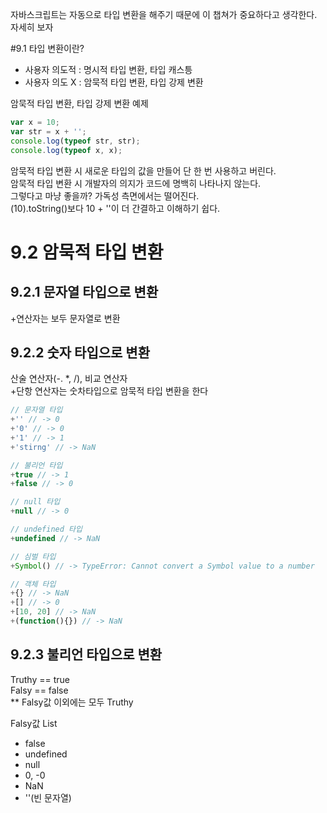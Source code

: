 자바스크립트는 자동으로 타입 변환을 해주기 때문에 이 챕쳐가 중요하다고 생각한다.
자세히 보자

#9.1 타입 변환이란?
- 사용자 의도적 : 명시적 타입 변환, 타입 캐스틍
- 사용자 의도 X : 암묵적 타입 변환, 타입 강제 변환 

암묵적 타입 변환, 타입 강제 변환 예제
```javascript
var x = 10;
var str = x + '';
console.log(typeof str, str);
console.log(typeof x, x);
```
암묵적 타입 변환 시 새로운 타입의 값을 만들어 단 한 번 사용하고 버린다.  
암묵적 타입 변환 시 개발자의 의지가 코드에 명백히 나타나지 않는다.  
그렇다고 마냥 좋을까? 가독성 측면에서는 떨어진다.  
(10).toString()보다 10 + ''이 더 간결하고 이해하기 쉽다.

# 9.2 암묵적 타입 변환
## 9.2.1 문자열 타입으로 변환
+연산자는 보두 문자열로 변환
## 9.2.2 숫자 타입으로 변환
산술 연산자(-. *, /), 비교 연산자  
+단항 연산자는 숫차타입으로 암묵적 타입 변환을 한다
```javascript
// 문자열 타입
+'' // -> 0
+'0' // -> 0
+'1' // -> 1
+'stirng' // -> NaN

// 불리언 타입
+true // -> 1
+false // -> 0

// null 타입
+null // -> 0

// undefined 타입
+undefined // -> NaN

// 심벌 타입
+Symbol() // -> TypeError: Cannot convert a Symbol value to a number

// 객체 타입
+{} // -> NaN
+[] // -> 0
+[10, 20] // -> NaN
+(function(){}) // -> NaN
```
## 9.2.3 불리언 타입으로 변환
Truthy == true  
Falsy == false  
** Falsy값 이외에는 모두 Truthy

Falsy값 List
- false
- undefined
- null
- 0, -0
- NaN
- ''(빈 문자열)
